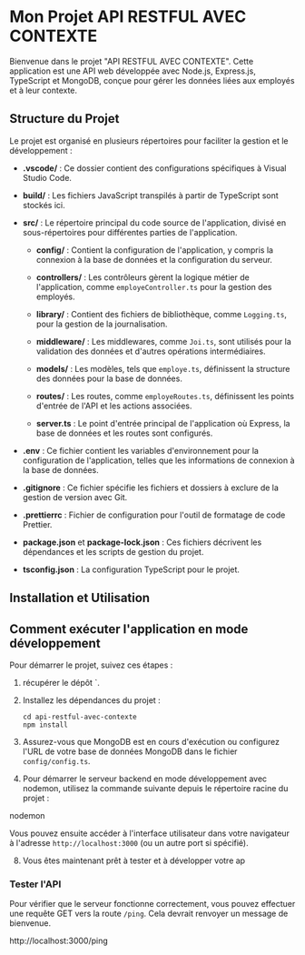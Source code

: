 ﻿# Mon Projet API RESTFUL AVEC CONTEXTE

Bienvenue dans le projet "API RESTFUL AVEC CONTEXTE". Cette application est une API web développée avec Node.js, Express.js, TypeScript et MongoDB, conçue pour gérer les données liées aux employés et
à leur contexte.

## Structure du Projet

Le projet est organisé en plusieurs répertoires pour faciliter la gestion et le développement :

-   **.vscode/** : Ce dossier contient des configurations spécifiques à Visual Studio Code.

-   **build/** : Les fichiers JavaScript transpilés à partir de TypeScript sont stockés ici.

-   **src/** : Le répertoire principal du code source de l'application, divisé en sous-répertoires pour différentes parties de l'application.

    -   **config/** : Contient la configuration de l'application, y compris la connexion à la base de données et la configuration du serveur.

    -   **controllers/** : Les contrôleurs gèrent la logique métier de l'application, comme `employeController.ts` pour la gestion des employés.

    -   **library/** : Contient des fichiers de bibliothèque, comme `Logging.ts`, pour la gestion de la journalisation.

    -   **middleware/** : Les middlewares, comme `Joi.ts`, sont utilisés pour la validation des données et d'autres opérations intermédiaires.

    -   **models/** : Les modèles, tels que `employe.ts`, définissent la structure des données pour la base de données.

    -   **routes/** : Les routes, comme `employeRoutes.ts`, définissent les points d'entrée de l'API et les actions associées.

    -   **server.ts** : Le point d'entrée principal de l'application où Express, la base de données et les routes sont configurés.

-   **.env** : Ce fichier contient les variables d'environnement pour la configuration de l'application, telles que les informations de connexion à la base de données.

-   **.gitignore** : Ce fichier spécifie les fichiers et dossiers à exclure de la gestion de version avec Git.

-   **.prettierrc** : Fichier de configuration pour l'outil de formatage de code Prettier.

-   **package.json** et **package-lock.json** : Ces fichiers décrivent les dépendances et les scripts de gestion du projet.

-   **tsconfig.json** : La configuration TypeScript pour le projet.

## Installation et Utilisation

## Comment exécuter l'application en mode développement

Pour démarrer le projet, suivez ces étapes :

1. récupérer le dépôt `.

2. Installez les dépendances du projet :
    ```
    cd api-restful-avec-contexte
    npm install
    ```
3. Assurez-vous que MongoDB est en cours d'exécution ou configurez l'URL de votre base de données MongoDB dans le fichier `config/config.ts`.

4. Pour démarrer le serveur backend en mode développement avec nodemon, utilisez la commande suivante depuis le répertoire racine du projet :

nodemon

Vous pouvez ensuite accéder à l'interface utilisateur dans votre navigateur à l'adresse `http://localhost:3000` (ou un autre port si spécifié).

8. Vous êtes maintenant prêt à tester et à développer votre ap

### Tester l'API

Pour vérifier que le serveur fonctionne correctement, vous pouvez effectuer une requête GET vers la route `/ping`. Cela devrait renvoyer un message de bienvenue.

http://localhost:3000/ping

